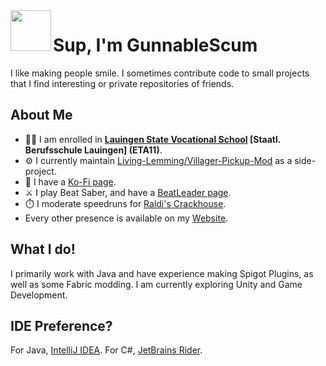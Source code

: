 <img align="left" width=65 height=65 src="https://github.com/user-attachments/assets/da43c616-a129-4772-98fa-c1d6fd900255">

# Sup, I'm GunnableScum
I like making people smile. I sometimes contribute code to small projects that I find interesting or private repositories of friends.

## About Me
- 👨‍🎓 I am enrolled in **[Lauingen State Vocational School](https://bs-lauingen.de/) [Staatl. Berufsschule Lauingen] (ETA11)**.
- ⚙️ I currently maintain [Living-Lemming/Villager-Pickup-Mod](https://github.com/Living-Lemming/Villager-Pickup-Mod) as a side-project.
- 💸 I have a [Ko-Fi page](https://ko-fi.com/gunnablescum).
- ⚔️ I play Beat Saber, and have a [BeatLeader page](https://beatleader.com/u/gunnablescum).
- ⏱️ I moderate speedruns for [Raldi's Crackhouse](https://www.speedrun.com/raldis_crackhouse).
- Every other presence is available on my [Website](https://gunnablescum.live).

## What I do!

I primarily work with Java and have experience making Spigot Plugins, as well as some Fabric modding.
I am currently exploring Unity and Game Development.

## IDE Preference?
For Java, [IntelliJ IDEA](https://www.jetbrains.com/idea/).
For C#, [JetBrains Rider](https://www.jetbrains.com/rider/).
